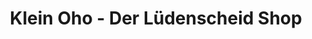 ---
title: "Klein Oho - Der Lüdenscheid Shop"
url: /luedenscheid/klein-oho-der-luedenscheid-shop/
shop: Andenken
---